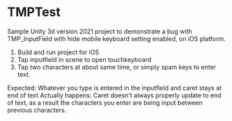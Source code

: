 # TMPTest
Sample Unity 3d version 2021 project to demonstrate a bug with TMP_InputField with hide mobile keyboard setting enabled, on iOS platform.

1. Build and run project for iOS
2. Tap inputfield in scene to open touchkeyboard
3. Tap two characters at about same time, or simply spam keys to enter text.

Expected: Whatever you type is entered in the inputfield and caret stays at end of text
Actually happens: Caret doesn't always properly update to end of text, as a result the characters you enter are being input between previous characters.
